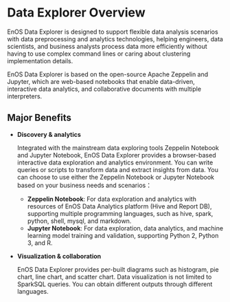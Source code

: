 # Data Explorer Overview

EnOS Data Explorer is designed to support flexible data analysis scenarios with data preprocessing and analytics technologies, helping engineers, data scientists, and business analysts process data more efficiently without having to use complex command lines or caring about clustering implementation details.

EnOS Data Explorer is based on the open-source Apache Zeppelin and Jupyter, which are web-based notebooks that enable data-driven, interactive data analytics, and collaborative documents with multiple interpreters.

## Major Benefits

- **Discovery & analytics**

  Integrated with the mainstream data exploring tools Zeppelin Notebook and Jupyter Notebook, EnOS Data Explorer provides a browser-based interactive data exploration and analytics environment. You can write queries or scripts to transform data and extract insights from data. You can choose to use either the Zeppelin Notebook or Jupyter Notebook based on your business needs and scenarios：

  - **Zeppelin Notebook**: For data exploration and analytics with resources of EnOS Data Analytics platform (Hive and Report DB), supporting multiple programming languages, such as hive, spark, python, shell, mysql, and markdown.
  - **Jupyter Notebook**: For data exploration, data analytics, and machine learning model training and validation, supporting Python 2, Python 3, and R.

- **Visualization & collaboration**

  EnOS Data Explorer provides per-built diagrams such as histogram, pie chart, line chart, and scatter chart. Data visualization is not limited to SparkSQL queries. You can obtain different outputs through different languages.

<!--end-->